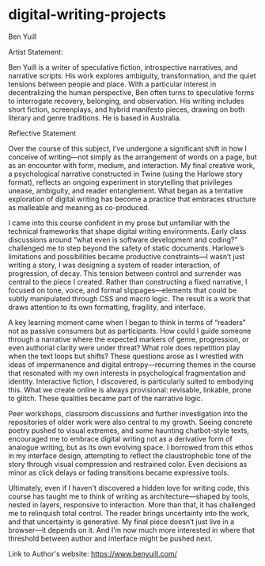 # digital-writing-projects
 
Ben Yuill


Artist Statement:

Ben Yuill is a writer of speculative fiction, introspective narratives, and narrative scripts. His work explores ambiguity, transformation, and the quiet tensions between people and place. With a particular interest in decentralizing the human perspective, Ben often turns to speculative forms to interrogate recovery, belonging, and observation. His writing includes short fiction, screenplays, and hybrid manifesto pieces, drawing on both literary and genre traditions. He is based in Australia.


Reflective Statement

Over the course of this subject, I’ve undergone a significant shift in how I conceive of writing—not simply as the arrangement of words on a page, but as an encounter with form, medium, and interaction. My final creative work, a psychological narrative constructed in Twine (using the Harlowe story format), reflects an ongoing experiment in storytelling that privileges unease, ambiguity, and reader entanglement. What began as a tentative exploration of digital writing has become a practice that embraces structure as malleable and meaning as co-produced.

I came into this course confident in my prose but unfamiliar with the technical frameworks that shape digital writing environments. Early class discussions around “what even is software development and coding?” challenged me to step beyond the safety of static documents. Harlowe’s limitations and possibilities became productive constraints—I wasn’t just writing a story, I was designing a system of reader interaction, of progression, of decay. This tension between control and surrender was central to the piece I created. Rather than constructing a fixed narrative, I focused on tone, voice, and formal slippages—elements that could be subtly manipulated through CSS and macro logic. The result is a work that draws attention to its own formatting, fragility, and interface.

A key learning moment came when I began to think in terms of “readers” not as passive consumers but as participants. How could I guide someone through a narrative where the expected markers of genre, progression, or even authorial clarity were under threat? What role does repetition play when the text loops but shifts? These questions arose as I wrestled with ideas of impermanence and digital entropy—recurring themes in the course that resonated with my own interests in psychological fragmentation and identity. Interactive fiction, I discovered, is particularly suited to embodying this. What we create online is always provisional: revisable, linkable, prone to glitch. These qualities became part of the narrative logic.

Peer workshops, classroom discussions and further investigation into the repositories of older work were also central to my growth. Seeing concrete poetry pushed to visual extremes, and some haunting chatbot-style texts, encouraged me to embrace digital writing not as a derivative form of analogue writing, but as its own evolving space. I borrowed from this ethos in my interface design, attempting to reflect the claustrophobic tone of the story through visual compression and restrained color. Even decisions as minor as click delays or fading transitions became expressive tools.

Ultimately, even if I haven't discovered a hidden love for writing code, this course has taught me to think of writing as architecture—shaped by tools, nested in layers, responsive to interaction. More than that, it has challenged me to relinquish total control. The reader brings uncertainty into the work, and that uncertainty is generative. My final piece doesn’t just live in a browser—it depends on it. And I’m now much more interested in where that threshold between author and interface might be pushed next.


Link to Author's website:  https://www.benyuill.com/

